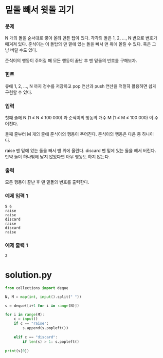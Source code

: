 # 밑돌 빼서 윗돌 괴기

### 문제  
N 개의 돌을 순서대로 쌓아 올려 만든 탑이 있다. 각각의 돌은 1, 2, ..., N 번으로 번호가 매겨져 있다. 준식이는 이 돌탑의 맨 밑에 있는 돌을 빼서 맨 위에 올릴 수 있다. 혹은 그냥 버릴 수도 있다.

준식이의 행동이 주어질 때 모든 행동이 끝난 후 맨 밑돌의 번호를 구해보자.

### 힌트  
큐에 1, 2, ..., N 까지 정수를 저장하고 pop 연산과 push 연산을 적절히 활용하면 쉽게 구현할 수 있다.

### 입력  
첫째 줄에 N (1 ≤ N ≤ 100 000) 과 준식이의 행동의 개수 M (1 ≤ M ≤ 100 000) 이 주어진다.

둘째 줄부터 M 개의 줄에 준식이의 행동이 주어진다. 준식이의 행동은 다음 중 하나이다.

raise 맨 밑에 있는 돌을 빼서 맨 위에 올린다.
discard 맨 밑에 있는 돌을 빼서 버린다. 만약 돌이 하나밖에 남지 않았다면 아무 행동도 하지 않는다.  

### 출력  
모든 행동이 끝난 후 맨 밑돌의 번호를 출력한다.

### 예제 입력 1
```
5 6
raise
raise
discard
raise
discard
raise
```

### 예제 출력 1
```
2
```



# solution.py

```python
from collections import deque

N, M = map(int, input().split(" "))

s = deque([i+1 for i in range(N)])

for i in range(M):
    c = input()
    if c == "raise":
        s.append(s.popleft())
        
    elif c == "discard":
        if len(s) > 1: s.popleft()
        
print(s[0])
```
